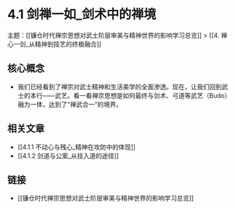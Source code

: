 # 4.1 剑禅一如_剑术中的禅境

主题：[[镰仓时代禅宗思想对武士阶层审美与精神世界的影响学习总览]] > [[4. 禅心一剑_从精神到技艺的终极融合]]

## 核心概念

- 我们已经看到了禅宗对武士精神和生活美学的全面渗透。现在，让我们回到武士的本行——武艺。看一看禅宗思想是如何最终与剑术、弓道等武艺（Budo）融为一体，达到了“禅武合一”的境界。

## 相关文章

- [[4.1.1 不动心与残心_精神在攻防中的体现]]
- [[4.1.2 剑道与公案_从技入道的途径]]

## 链接

- [[镰仓时代禅宗思想对武士阶层审美与精神世界的影响学习总览]]
